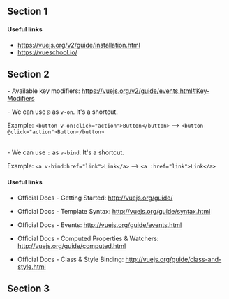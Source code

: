 ## Section 1

#### Useful links

- https://vuejs.org/v2/guide/installation.html
- https://vueschool.io/

## Section 2

\- Available key modifiers: https://vuejs.org/v2/guide/events.html#Key-Modifiers

\- We can use `@` as `v-on`. It's a shortcut.

Example:  `<button v-on:click="action">Button</button>` --> `<button @click="action">Button</button>`
<br><br>

\- We can use `:` as `v-bind`. It's a shortcut. 

Example: `<a v-bind:href="link">Link</a>` --> `<a :href="link">Link</a>`

#### Useful links

- Official Docs - Getting Started: http://vuejs.org/guide/

- Official Docs - Template Syntax: http://vuejs.org/guide/syntax.html

- Official Docs - Events: http://vuejs.org/guide/events.html

- Official Docs - Computed Properties & Watchers: http://vuejs.org/guide/computed.html

- Official Docs - Class & Style Binding: http://vuejs.org/guide/class-and-style.html

## Section 3